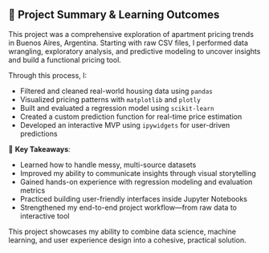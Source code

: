 ## 🧾 Project Summary & Learning Outcomes

This project was a comprehensive exploration of apartment pricing trends in Buenos Aires, Argentina. Starting with raw CSV files, I performed data wrangling, exploratory analysis, and predictive modeling to uncover insights and build a functional pricing tool.

Through this process, I:

- Filtered and cleaned real-world housing data using `pandas`
- Visualized pricing patterns with `matplotlib` and `plotly`
- Built and evaluated a regression model using `scikit-learn`
- Created a custom prediction function for real-time price estimation
- Developed an interactive MVP using `ipywidgets` for user-driven predictions

📌 **Key Takeaways**:
- Learned how to handle messy, multi-source datasets
- Improved my ability to communicate insights through visual storytelling
- Gained hands-on experience with regression modeling and evaluation metrics
- Practiced building user-friendly interfaces inside Jupyter Notebooks
- Strengthened my end-to-end project workflow—from raw data to interactive tool

This project showcases my ability to combine data science, machine learning, and user experience design into a cohesive, practical solution.
